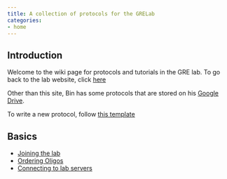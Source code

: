```yaml
---
title: A collection of protocols for the GRELab
categories:
- home
---
```


## Introduction
Welcome to the wiki page for protocols and tutorials in the GRE lab. To go back to the lab website, click [here](https://binhe-lab.org)

Other than this site, Bin has some protocols that are stored on his [Google Drive](https://drive.google.com/open?id=0BzL_Etr6O7DMZDI4YmQ3MzQtZWNjMS00NDMwLWI0ZmItYjA0ZDQ4ZDg5NGVk). 

To write a new protocol, follow [this template](docs/protocol-template)

## Basics
- [Joining the lab](/docs/joining-lab)
- [Ordering Oligos](/docs/ordering-oligos)
- [Connecting to lab servers](/docs/lab-server)
